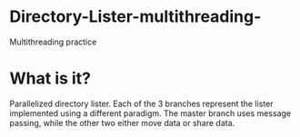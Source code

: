# Directory-Lister-multithreading-
Multithreading practice

# What is it?
Parallelized directory lister. Each of the 3 branches represent the lister implemented using a different paradigm. The master branch uses message passing,
while the other two either move data or share data.
